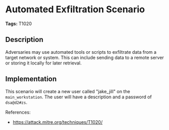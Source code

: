 # Automated Exfiltration Scenario

**Tags:** T1020

## Description

Adversaries may use automated tools or scripts to exfiltrate data from a target network or system. This can include sending data to a remote server or storing it locally for later retrieval.

## Implementation

This scenario will create a new user called "jake_jill" on the `main_workstation`. The user will have a description and a password of `dsa@d2#zs`.

References:

- https://attack.mitre.org/techniques/T1020/
